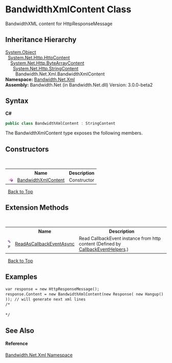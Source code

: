 ﻿# BandwidthXmlContent Class
 

BandwidthXML content for HttpResponseMessage


## Inheritance Hierarchy
<a href="http://msdn2.microsoft.com/en-us/library/e5kfa45b" target="_blank">System.Object</a><br />&nbsp;&nbsp;<a href="http://msdn2.microsoft.com/en-us/library/hh193687" target="_blank">System.Net.Http.HttpContent</a><br />&nbsp;&nbsp;&nbsp;&nbsp;<a href="http://msdn2.microsoft.com/en-us/library/hh158909" target="_blank">System.Net.Http.ByteArrayContent</a><br />&nbsp;&nbsp;&nbsp;&nbsp;&nbsp;&nbsp;<a href="http://msdn2.microsoft.com/en-us/library/hh138250" target="_blank">System.Net.Http.StringContent</a><br />&nbsp;&nbsp;&nbsp;&nbsp;&nbsp;&nbsp;&nbsp;&nbsp;Bandwidth.Net.Xml.BandwidthXmlContent<br />
**Namespace:**&nbsp;<a href ="N_Bandwidth_Net_Xml.md">Bandwidth.Net.Xml</a><br />**Assembly:**&nbsp;Bandwidth.Net (in Bandwidth.Net.dll) Version: 3.0.0-beta2

## Syntax

**C#**<br />
``` C#
public class BandwidthXmlContent : StringContent
```

The BandwidthXmlContent type exposes the following members.


## Constructors
&nbsp;<table><tr><th></th><th>Name</th><th>Description</th></tr><tr><td>![Public method](media/pubmethod.gif "Public method")</td><td><a href ="M_Bandwidth_Net_Xml_BandwidthXmlContent__ctor.md">BandwidthXmlContent</a></td><td>
Constructor</td></tr></table>&nbsp;
<a href="#bandwidthxmlcontent-class">Back to Top</a>

## Extension Methods
&nbsp;<table><tr><th></th><th>Name</th><th>Description</th></tr><tr><td>![Public Extension Method](media/pubextension.gif "Public Extension Method")![Code example](media/CodeExample.png "Code example")</td><td><a href ="M_Bandwidth_Net_CallbackEventHelpers_ReadAsCallbackEventAsync.md">ReadAsCallbackEventAsync</a></td><td>
Read CallbackEvent instance from http content
 (Defined by <a href ="T_Bandwidth_Net_CallbackEventHelpers.md">CallbackEventHelpers</a>.)</td></tr></table>&nbsp;
<a href="#bandwidthxmlcontent-class">Back to Top</a>

## Examples

```
var response = new HttpResponseMessage();
response.Content = new BandwidthXmlContent(new Response( new Hangup() )); // will generate next xml lines 
/*

*/
```


## See Also


#### Reference
<a href ="N_Bandwidth_Net_Xml.md">Bandwidth.Net.Xml Namespace</a><br />